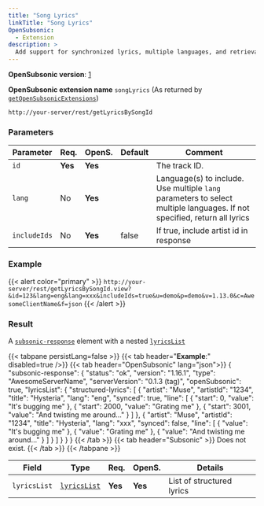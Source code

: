 ```yaml
---
title: "Song Lyrics"
linkTitle: "Song Lyrics"
OpenSubsonic:
  - Extension
description: >
  Add support for synchronized lyrics, multiple languages, and retrieval by song ID
---
```


**OpenSubsonic version**: [1](../../opensubsonic-versions)

**OpenSubsonic extension name** `songLyrics` (As returned by [`getOpenSubsonicExtensions`](../../endpoints/getopensubsonicextensions))

`http://your-server/rest/getLyricsBySongId`

### Parameters

| Parameter    | Req.    | OpenS.  | Default | Comment                                                                                                                  |
| ------------ | ------- | ------- | ------- | ------------------------------------------------------------------------------------------------------------------------ |
| `id`         | **Yes** | **Yes** |         | The track ID.                                                                                                            |
| `lang`       | No      | **Yes** |         | Language(s) to include. Use multiple `lang` parameters to select multiple languages. If not specified, return all lyrics |
| `includeIds` | No      | **Yes** | false   | If true, include artist id in response                                                                                   |

### Example

{{< alert color="primary" >}} `http://your-server/rest/getLyricsBySongId.view?&id=123&lang=eng&lang=xxx&includeIds=true&u=demo&p=demo&v=1.13.0&c=AwesomeClientName&f=json` {{< /alert >}}

### Result

A [`subsonic-response`](../../responses/subsonic-response) element with a nested [`lyricsList`](../../responses/lyricslist/)

{{< tabpane persistLang=false >}}
{{< tab header="**Example**:" disabled=true />}}
{{< tab header="OpenSubsonic" lang="json">}}
{
  "subsonic-response": {
    "status": "ok",
    "version": "1.16.1",
    "type": "AwesomeServerName",
    "serverVersion": "0.1.3 (tag)",
    "openSubsonic": true,
    "lyricsList": {
      "structured-lyrics": [
        {
          "artist": "Muse",
          "artistId": "1234",
          "title": "Hysteria",
          "lang": "eng",
          "synced": true,
          "line": [
            {
              "start": 0,
              "value": "It's bugging me"
            },
            {
              "start": 2000,
              "value": "Grating me"
            },
            {
              "start": 3001,
              "value": "And twisting me around..."
            }
          ]
        },
        {
          "artist": "Muse",
          "artistId": "1234",
          "title": "Hysteria",
          "lang": "xxx",
          "synced": false,
          "line": [
            {
              "value": "It's bugging me"
            },
            {
              "value": "Grating me"
            },
            {
              "value": "And twisting me around..."
            }
          ]
        }
      ]
    }
  }
}
{{< /tab >}}
{{< tab header="Subsonic"  >}}
Does not exist.
{{< /tab >}}
{{< /tabpane >}}

| Field        | Type                          | Req.    | OpenS.  | Details                   |
| ------------ | ----------------------------- | ------- | ------- | ------------------------- |
| `lyricsList` | [`lyricsList`](../../responses/lyricslist) | **Yes** | **Yes** | List of structured lyrics |
